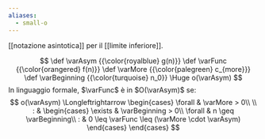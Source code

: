 ```yaml
---
aliases:
  - small-o
---
```

[[notazione asintotica]] per il [[limite inferiore]].

$$
\def \varAsym {{\color{royalblue} g(n)}}
\def \varFunc {{\color{orangered} f(n)}}
\def \varMore {{\color{palegreen} c_{more}}}
\def \varBeginning {{\color{turquoise} n_0}}
\Huge 
o(\varAsym)
$$
In linguaggio formale, $\varFunc$ è in $O(\varAsym)$ se:
$$
o(\varAsym)
\Longleftrightarrow
\begin{cases}
	\forall & \varMore > 0\\
	\\
	: & \begin{cases}
		\exists & \varBeginning > 0\\
		\forall & n \geq \varBeginning\\
		: & 0 \leq \varFunc \leq (\varMore \cdot \varAsym)
	\end{cases}
\end{cases}
$$
